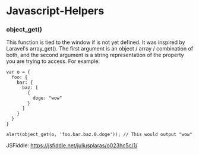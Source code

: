 # Javascript-Helpers

### object_get()
This function is tied to the window if is not yet defined. It was inspired by Laravel's array_get(). The first argument is an object / array / combination of both, and
the second argument is a string representation of the property you are trying to access. For example:
```
var o = {
  foo: {
    bar: {
      baz: [
        {
          doge: "wow"
        }
      ]
    }
  }
}

alert(object_get(o, 'foo.bar.baz.0.doge')); // This would output "wow"
```

JSFiddle: https://jsfiddle.net/juliusplaras/o023hc5c/1/


